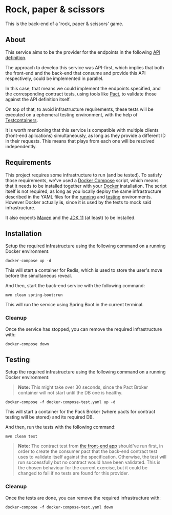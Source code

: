 
# Rock, paper & scissors

This is the back-end of a 'rock, paper & scissors' game.

## About

This service aims to be the provider for the endpoints in the following [API definition](https://github.com/jobosk/rps-api).

The approach to develop this service was API-first, which implies that both the front-end and the back-end that consume and provide this API respectively, could be implemented in parallel.

In this case, that means we could implement the endpoints specified, and the corresponding contract tests, using tools like [Pact](https://pact.io/), to validate those against the API definition itself.

On top of that, to avoid infrastructure requirements, these tests will be executed on a ephemeral testing environment, with the help of [Testcontainers](https://www.testcontainers.org/).

It is worth mentioning that this service is compatible with multiple clients (front-end aplications) simultaneously, as long as they provide a different ID in their requests. This means that plays from each one will be resolved independently.

## Requirements

This project requires some infrastructure to run (and be tested). To satisfy those requirements, we've used a [Docker Compose](https://docs.docker.com/compose/) script, which means that it needs to be installed together with your [Docker](https://www.docker.com/) installation.
The script itself is not required, as long as you locally deploy the same infrastructure described in the YAML files for the [running](https://github.com/jobosk/rps-service/blob/master/docker-compose.yaml) and [testing](https://github.com/jobosk/rps-service/blob/master/docker-compose-test.yaml) environments. However Docker actually **is**, since it is used by the tests to mock said infrastructure.

It also expects [Maven](https://maven.apache.org/install.html) and the [JDK 11](https://docs.oracle.com/en/java/javase/11/install/overview-jdk-installation.html) (at least) to be installed.

## Installation

Setup the required infrastructure using the following command on a running Docker environment:
```
docker-compose up -d
```
This will start a container for Redis, which is used to store the user's move before the simultaneous reveal.

And then, start the back-end service with the following command:
```
mvn clean spring-boot:run
```
This will run the service using Spring Boot in the current terminal.

### Cleanup

Once the service has stopped, you can remove the required infrastructure with:
```
docker-compose down
```

## Testing

Setup the required infrastructure using the following command on a running Docker environment:
> **Note:** This might take over 30 seconds, since the Pact Broker container will not start until the DB one is healthy.
```
docker-compose -f docker-compose-test.yaml up -d
```
This will start a container for the Pack Broker (where pacts for contract testing will be stored) and its required DB.

And then, run the tests with the following command:
```
mvn clean test
```
> **Note:** The contract test from [the front-end app](https://github.com/jobosk/rps-front) should've run first, in order to create the consumer pact that the back-end contract test uses to validate itself against the specification. Otherwise, the test will run successfully but no contract would have been validated. This is the chosen behaviour for the current exercise, but it could be changed to fail if no tests are found for this provider.

### Cleanup

Once the tests are done, you can remove the required infrastructure with:
```
docker-compose -f docker-compose-test.yaml down
```
